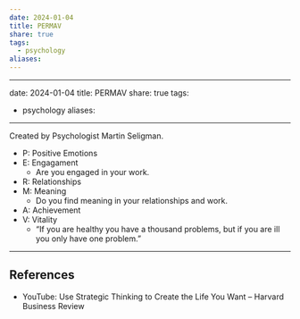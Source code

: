 ```yaml
---
date: 2024-01-04
title: PERMAV
share: true
tags:
  - psychology
aliases: 
---
```

---
date: 2024-01-04
title: PERMAV
share: true
tags:
  - psychology
aliases:
---
Created by Psychologist Martin Seligman.
- P: Positive Emotions
- E: Engagament
  - Are you engaged in your work.
- R: Relationships
- M: Meaning
  - Do you find meaning in your relationships and work.
- A: Achievement
- V: Vitality
  - “If you are healthy you have a thousand problems, but if you are ill you only have one problem.”

---
## References
- YouTube: Use Strategic Thinking to Create the Life You Want – Harvard Business Review 